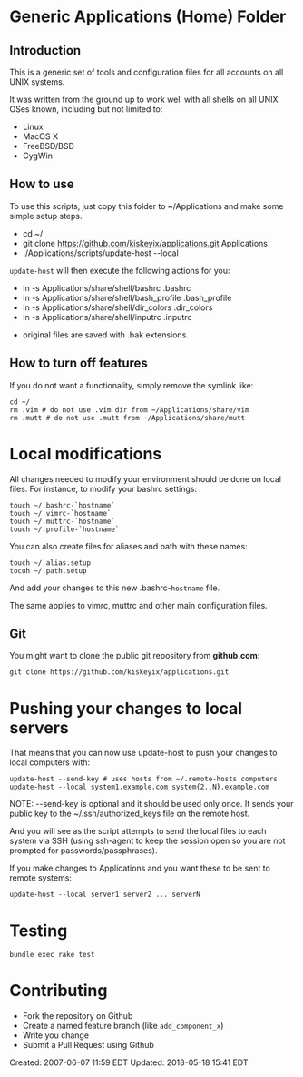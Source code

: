# Generic Applications (Home) Folder #

## Introduction ##

This is a generic set of tools and configuration files
for all accounts on all UNIX systems.

It was written from the ground up to work well with all 
shells on all UNIX OSes known, including but not limited to:

  * Linux
  * MacOS X
  * FreeBSD/BSD
  * CygWin

## How to use ##

To use this scripts, just copy this folder to ~/Applications 
and make some simple setup steps.

  - cd ~/
  - git clone https://github.com/kiskeyix/applications.git Applications
  - ./Applications/scripts/update-host --local

`update-host` will then execute the following actions for you:
  - ln -s Applications/share/shell/bashrc .bashrc
  - ln -s Applications/share/shell/bash\_profile .bash\_profile
  - ln -s Applications/share/shell/dir\_colors .dir\_colors
  - ln -s Applications/share/shell/inputrc .inputrc

  * original files are saved with .bak extensions.

## How to turn off features ##

If you do not want a functionality, simply remove the symlink like:

    cd ~/
    rm .vim # do not use .vim dir from ~/Applications/share/vim
    rm .mutt # do not use .mutt from ~/Applications/share/mutt

# Local modifications #

All changes needed to modify your environment should be done 
on local files. For instance, to modify your bashrc settings:

    touch ~/.bashrc-`hostname`
    touch ~/.vimrc-`hostname`
    touch ~/.muttrc-`hostname`
    touch ~/.profile-`hostname`

You can also create files for aliases and path with these names:

    touch ~/.alias.setup
    tocuh ~/.path.setup

And add your changes to this new .bashrc-`hostname` file.

The same applies to vimrc, muttrc and other main configuration files.

## Git ##

You might want to clone the public git repository from **github.com**:

    git clone https://github.com/kiskeyix/applications.git

# Pushing your changes to local servers #

That means that you can now use update-host to push your changes 
to local computers with:

    update-host --send-key # uses hosts from ~/.remote-hosts computers
    update-host --local system1.example.com system{2..N}.example.com

NOTE: --send-key is optional and it should be used only once.
It sends your public key to the ~/.ssh/authorized\_keys file on 
the remote host.

And you will see as the script attempts to send the local files to 
each system via SSH (using ssh-agent to keep the session open so you 
are not prompted for passwords/passphrases).

If you make changes to Applications and you want these to be sent to 
remote systems:

    update-host --local server1 server2 ... serverN

# Testing

    bundle exec rake test

# Contributing #

- Fork the repository on Github
- Create a named feature branch (like `add_component_x`)
- Write you change
- Submit a Pull Request using Github

Created: 2007-06-07 11:59 EDT
Updated: 2018-05-18 15:41 EDT
